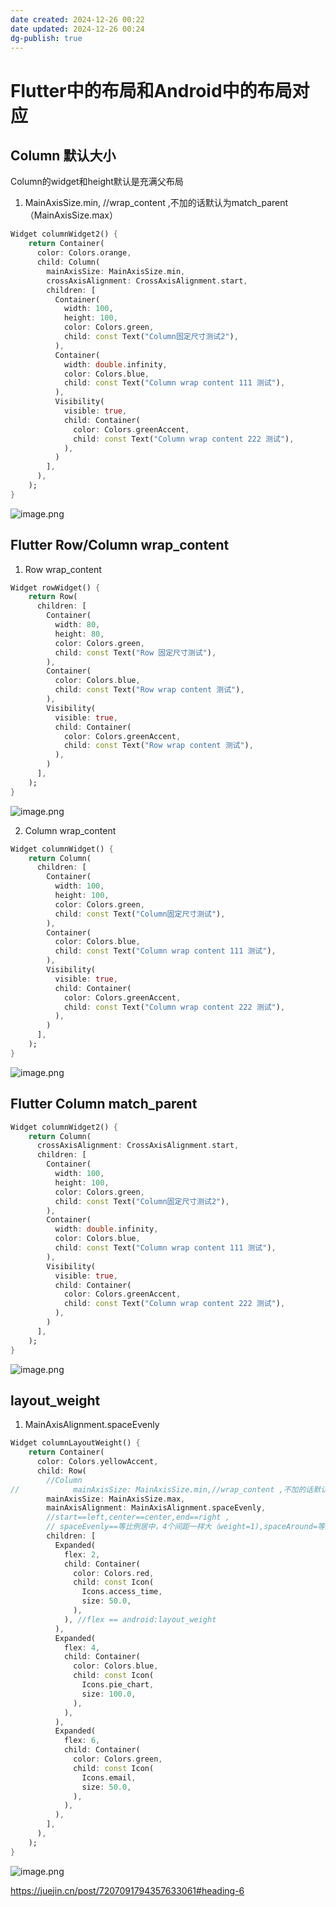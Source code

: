 ```yaml
---
date created: 2024-12-26 00:22
date updated: 2024-12-26 00:24
dg-publish: true
---
```


# Flutter中的布局和Android中的布局对应

## Column 默认大小

Column的widget和height默认是充满父布局

1. MainAxisSize.min, //wrap_content ,不加的话默认为match_parent（MainAxisSize.max）

```dart
Widget columnWidget2() {
    return Container(
      color: Colors.orange,
      child: Column(
        mainAxisSize: MainAxisSize.min,
        crossAxisAlignment: CrossAxisAlignment.start,
        children: [
          Container(
            width: 100,
            height: 100,
            color: Colors.green,
            child: const Text("Column固定尺寸测试2"),
          ),
          Container(
            width: double.infinity,
            color: Colors.blue,
            child: const Text("Column wrap content 111 测试"),
          ),
          Visibility(
            visible: true,
            child: Container(
              color: Colors.greenAccent,
              child: const Text("Column wrap content 222 测试"),
            ),
          )
        ],
      ),
    );
}
```

![image.png](https://cdn.nlark.com/yuque/0/2023/png/694278/1697391036015-9e4ff81b-c717-4ad2-85d2-95a360611fe0.png#averageHue=%23227cc4&clientId=u4c006a4a-5843-4&from=paste&height=662&id=u62629fba&originHeight=2400&originWidth=1080&originalType=binary&ratio=1.5&rotation=0&showTitle=false&size=66187&status=done&style=stroke&taskId=ud09351aa-02a8-46f3-a255-87ff5c1cb20&title=&width=298)

## Flutter Row/Column wrap_content

1. Row wrap_content

```dart
Widget rowWidget() {
    return Row(
      children: [
        Container(
          width: 80,
          height: 80,
          color: Colors.green,
          child: const Text("Row 固定尺寸测试"),
        ),
        Container(
          color: Colors.blue,
          child: const Text("Row wrap content 测试"),
        ),
        Visibility(
          visible: true,
          child: Container(
            color: Colors.greenAccent,
            child: const Text("Row wrap content 测试"),
          ),
        )
      ],
    );
}
```

![image.png](https://cdn.nlark.com/yuque/0/2023/png/694278/1697390295593-5382fdb5-db99-4dca-978b-bb6d5c5f8f82.png#averageHue=%233785c4&clientId=u4c006a4a-5843-4&from=paste&height=86&id=u07adbc62&originHeight=129&originWidth=571&originalType=binary&ratio=1.5&rotation=0&showTitle=false&size=14712&status=done&style=stroke&taskId=u10e8fdde-4179-4680-bb90-6fa29ae02d3&title=&width=380.6666666666667)

2. Column wrap_content

```dart
Widget columnWidget() {
    return Column(
      children: [
        Container(
          width: 100,
          height: 100,
          color: Colors.green,
          child: const Text("Column固定尺寸测试"),
        ),
        Container(
          color: Colors.blue,
          child: const Text("Column wrap content 111 测试"),
        ),
        Visibility(
          visible: true,
          child: Container(
            color: Colors.greenAccent,
            child: const Text("Column wrap content 222 测试"),
          ),
        )
      ],
    );
}
```

![image.png](https://cdn.nlark.com/yuque/0/2023/png/694278/1697390342765-a52ed29b-9c23-48f1-9d96-477f32a48c05.png#averageHue=%23fbf7fb&clientId=u4c006a4a-5843-4&from=paste&height=150&id=ud31d0ed3&originHeight=225&originWidth=559&originalType=binary&ratio=1.5&rotation=0&showTitle=false&size=17140&status=done&style=stroke&taskId=u8abded93-093d-4c4d-b000-26b6946352a&title=&width=372.6666666666667)

## Flutter Column match_parent

```dart
Widget columnWidget2() {
    return Column(
      crossAxisAlignment: CrossAxisAlignment.start,
      children: [
        Container(
          width: 100,
          height: 100,
          color: Colors.green,
          child: const Text("Column固定尺寸测试2"),
        ),
        Container(
          width: double.infinity,
          color: Colors.blue,
          child: const Text("Column wrap content 111 测试"),
        ),
        Visibility(
          visible: true,
          child: Container(
            color: Colors.greenAccent,
            child: const Text("Column wrap content 222 测试"),
          ),
        )
      ],
    );
}
```

![image.png](https://cdn.nlark.com/yuque/0/2023/png/694278/1697390501068-4b56bd41-4466-4e3d-9a6d-630d721a6e03.png#averageHue=%23268bdc&clientId=u4c006a4a-5843-4&from=paste&height=155&id=ub0e4e365&originHeight=232&originWidth=567&originalType=binary&ratio=1.5&rotation=0&showTitle=false&size=17683&status=done&style=stroke&taskId=uf39275ac-ff09-4740-9330-9103819a52f&title=&width=378)

## layout_weight

1. MainAxisAlignment.spaceEvenly

```dart
Widget columnLayoutWeight() {
    return Container(
      color: Colors.yellowAccent,
      child: Row(
        //Column
//            mainAxisSize: MainAxisSize.min,//wrap_content ,不加的话默认为match_parent（MainAxisSize.max）
        mainAxisSize: MainAxisSize.max,
        mainAxisAlignment: MainAxisAlignment.spaceEvenly,
        //start==left,center==center,end==right ,
        // spaceEvenly==等比例居中，4个间距一样大（weight=1),spaceAround=等比例居中，6个间距一样大,spaceBetween=中间居中，两边顶边
        children: [
          Expanded(
            flex: 2,
            child: Container(
              color: Colors.red,
              child: const Icon(
                Icons.access_time,
                size: 50.0,
              ),
            ), //flex == android:layout_weight
          ),
          Expanded(
            flex: 4,
            child: Container(
              color: Colors.blue,
              child: const Icon(
                Icons.pie_chart,
                size: 100.0,
              ),
            ),
          ),
          Expanded(
            flex: 6,
            child: Container(
              color: Colors.green,
              child: const Icon(
                Icons.email,
                size: 50.0,
              ),
            ),
          ),
        ],
      ),
    );
}
```

![image.png](https://cdn.nlark.com/yuque/0/2023/png/694278/1697391390836-0909693d-6e80-46bd-9b66-9e0d678f1f82.png#averageHue=%23fdf9fd&clientId=u4c006a4a-5843-4&from=paste&height=720&id=ubf1d5153&originHeight=2400&originWidth=1080&originalType=binary&ratio=1.5&rotation=0&showTitle=false&size=57893&status=done&style=stroke&taskId=ufa171317-292d-4777-91fd-25284e05cc8&title=&width=324)

<https://juejin.cn/post/7207091794357633061#heading-6>
